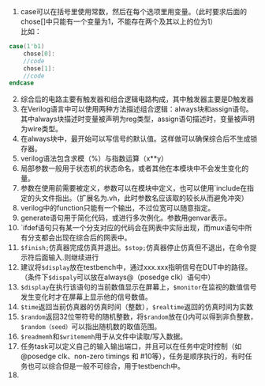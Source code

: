 1. case可以在括号里使用常数，然后在每个选项里用变量。（此时要求后面的chose[]中只能有一个变量为1，不能存在两个及其以上的位为1）  
比如： 
```verilog
case(1'b1)
    chose[0]:
    //code
    chose[1]:
    //code
endcase
```
2. 综合后的电路主要有触发器和组合逻辑电路构成，其中触发器主要是D触发器
3. 在Verilog语言中可以使用两种方法描述组合逻辑：always块和assign语句。其中always块描述时变量被声明为reg类型，assign语句描述时，变量被声明为wire类型。
4. 在always块中，最开始可以写信号的默认值。这样做可以确保综合后不生成锁存器。
5. verilog语法包含求模（%）与指数运算（x**y）  
6. 局部参数一般用于状态机的状态命名，或者其他在本模块中不会发生变化的量。  
7. 参数在使用前需要被定义，参数可以在模块中定义，也可以使用`include在指定的头文件指出。（扩展名为.vh，此时参数名应该取的较长从而避免冲突）  
8. verilog中的function只能有一个输出，不过位宽可以随意指定。  
9. generate语句用于简化代码，或进行多次例化。参数用genvar表示。  
10. `ifdef语句只有某一个分支对应的代码会在网表中实际出现，而mux语句中所有分支都会出现在综合后的网表中。  
11. `$finish;`仿真器完成仿真并退出。`$stop;`仿真器停止仿真但不退出，在命令提示符后面输入.则继续进行
12. 建议将`$display`放在testbench中，通过xxx.xxx指明信号在DUT中的路径。（条件下`$dispaly`可以放在always@（posedge clk）语句中）
13. `$display`在执行该语句的当前数值显示在屏幕上，`$monitor`在监视的数值信号发生变化时才在屏幕上显示他的信号数值。
14. `$time`返回当前仿真器的仿真时间（整数），`$realtime`返回的仿真时间为实数
15. `$random`返回32位带符号的随机整数，将`$random`放在{}内可以得到非负整数，`$random（seed）`可以指出随机数的取值范围。
16. `$readmemh`和`$writememh`用于从文件中读取/写入数据。
17. 任务task可以定义自己的输入输出端口，并且可以在任务中定时控制（如@posedge clk、non-zero timings 和 #10等），任务是顺序执行的，有时任务也可以综合但是一般不可综合，用于testbench中。
18. 